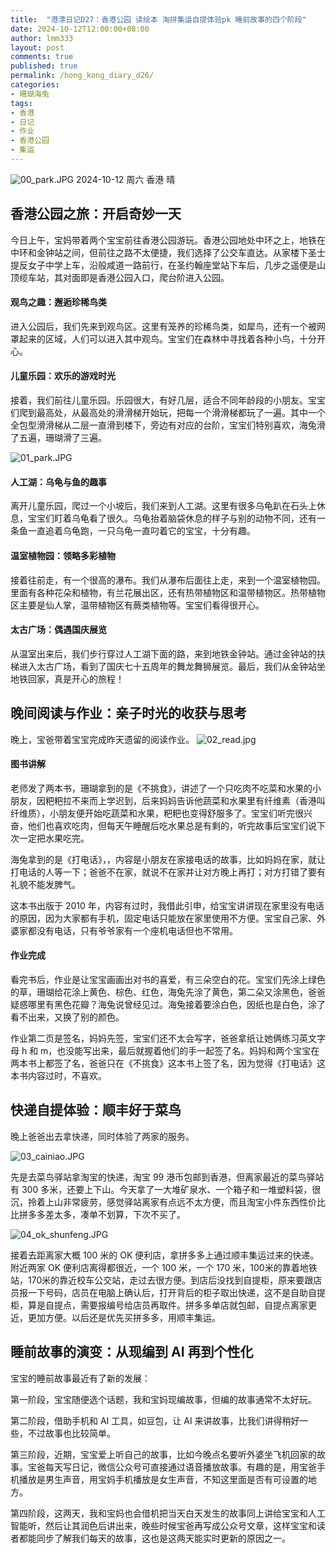 ```yaml
---
title:  "港漂日记D27：香港公园 读绘本 淘拼集运自提体验pk 睡前故事的四个阶段"
date: 2024-10-12T12:00:00+08:00
author: lmm333
layout: post
comments: true
published: true
permalink: /hong_kong_diary_d26/
categories:
- 珊瑚海兔
tags:
- 香港
- 日记
- 作业
- 香港公园
- 集运
---
```

![00_park.JPG](../images/2024-10-12-hong_kong_diary_d27/00_park.JPG)
2024-10-12 周六 香港 晴

## 香港公园之旅：开启奇妙一天
今日上午，宝妈带着两个宝宝前往香港公园游玩。香港公园地处中环之上，地铁在中环和金钟站之间，但前往之路不太便捷，我们选择了公交车直达。从家楼下圣士提反女子中学上车，沿般咸道一路前行，在圣约翰座堂站下车后，几步之遥便是山顶缆车站，其对面即是香港公园入口，爬台阶进入公园。

<!--more-->

#### 观鸟之趣：邂逅珍稀鸟类
进入公园后，我们先来到观鸟区。这里有笼养的珍稀鸟类，如犀鸟，还有一个被网罩起来的区域，人们可以进入其中观鸟。宝宝们在森林中寻找着各种小鸟，十分开心。

#### 儿童乐园：欢乐的游戏时光
接着，我们前往儿童乐园。乐园很大，有好几层，适合不同年龄段的小朋友。宝宝们爬到最高处，从最高处的滑滑梯开始玩，把每一个滑滑梯都玩了一遍。其中一个全包型滑滑梯从二层一直滑到楼下，旁边有对应的台阶，宝宝们特别喜欢，海兔滑了五遍，珊瑚滑了三遍。

![01_park.JPG](../images/2024-10-12-hong_kong_diary_d27/01_park.JPG) 

#### 人工湖：乌龟与鱼的趣事
离开儿童乐园，爬过一个小坡后，我们来到人工湖。这里有很多乌龟趴在石头上休息，宝宝们盯着乌龟看了很久。乌龟抬着脑袋休息的样子与别的动物不同，还有一条鱼一直追着乌龟跑，一只乌龟一直叼着它的宝宝，十分有趣。

#### 温室植物园：领略多彩植物
接着往前走，有一个很高的瀑布。我们从瀑布后面往上走，来到一个温室植物园。里面有各种花朵和植物，有兰花展出区，还有热带植物区和温带植物区。热带植物区主要是仙人掌，温带植物区有蕨类植物等。宝宝们看得很开心。

#### 太古广场：偶遇国庆展览
从温室出来后，我们步行穿过人工湖下面的路，来到地铁金钟站。通过金钟站的扶梯进入太古广场，看到了国庆七十五周年的舞龙舞狮展览。最后，我们从金钟站坐地铁回家，真是开心的旅程！

## 晚间阅读与作业：亲子时光的收获与思考
晚上，宝爸带着宝宝完成昨天遗留的阅读作业。
![02_read.jpg](../images/2024-10-12-hong_kong_diary_d27/02_read.jpg) 

#### 图书讲解
老师发了两本书，珊瑚拿到的是《不挑食》，讲述了一个只吃肉不吃菜和水果的小朋友，因粑粑拉不来而上学迟到，后来妈妈告诉他蔬菜和水果里有纤维素（香港叫纤维质），小朋友便开始吃蔬菜和水果，粑粑也变得舒服多了。宝宝们听完很兴奋，他们也喜欢吃肉，但每天午睡醒后吃水果总是有剩的，听完故事后宝宝们说下次一定把水果吃完。

海兔拿到的是《打电话》，，内容是小朋友在家接电话的故事，比如妈妈在家，就让打电话的人等一下；爸爸不在家，就说不在家并让对方晚上再打；对方打错了要有礼貌不能发脾气。

这本书出版于 2010 年，内容有过时，我借此引申，给宝宝讲讲现在家里没有电话的原因，因为大家都有手机，固定电话只能放在家里使用不方便。宝宝自己家、外婆家都没有电话，只有爷爷家有一个座机电话但也不常用。

#### 作业完成
看完书后，作业是让宝宝画画出对书的喜爱，有三朵空白的花。宝宝们先涂上绿色的草，珊瑚给花涂上黄色、棕色、红色，海兔先涂了黄色，第二朵又涂黑色，爸爸疑惑哪里有黑色花瓣？海兔说曾经见过。海兔接着要涂白色，因纸也是白色，涂了看不出来，又换了别的颜色。

作业第二页是签名，妈妈先签，宝宝们还不太会写字，爸爸拿纸让她俩练习英文字母 h 和 m，也没能写出来，最后就握着他们的手一起签了名。妈妈和两个宝宝在两本书上都签了名，爸爸只在《不挑食》这本书上签了名，因为觉得《打电话》这本书内容过时，不喜欢。

## 快递自提体验：顺丰好于菜鸟
晚上爸爸出去拿快递，同时体验了两家的服务。

![03_cainiao.JPG](../images/2024-10-12-hong_kong_diary_d27/03_cainiao.JPG)

先是去菜鸟驿站拿淘宝的快递，淘宝 99 港币包邮到香港，但离家最近的菜鸟驿站有 300 多米，还要上下山。今天拿了一大堆矿泉水、一个箱子和一堆塑料袋，很沉，拎着上山非常疲劳，感觉驿站离家有点远不太方便，而且淘宝小件东西性价比比拼多多差太多，凑单不划算，下次不买了。

![04_ok_shunfeng.JPG](../images/2024-10-12-hong_kong_diary_d27/04_ok_shunfeng.JPG) 

接着去距离家大概 100 米的 OK 便利店，拿拼多多上通过顺丰集运过来的快递。附近两家 OK 便利店离得都很近，一个 100 米，一个 170 米，100米的靠着地铁站，170米的靠近校车公交站，走过去很方便。到店后没找到自提柜，原来要跟店员报一下号码，店员在电脑上确认后，打开背后的柜子取出快递，这不是自助自提柜，算是自提点，需要报编号给店员再取件。拼多多单店就包邮，自提点离家更近，更加方便。以后还是优先买拼多多，用顺丰集运。

## 睡前故事的演变：从现编到 AI 再到个性化
宝宝的睡前故事最近有了新的发展：

第一阶段，宝宝随便选个话题，我和宝妈现编故事，但编的故事通常不太好玩。

第二阶段，借助手机和 AI 工具，如豆包，让 AI 来讲故事，比我们讲得稍好一些，不过故事也比较简单。

第三阶段，近期，宝宝爱上听自己的故事，比如今晚点名要听外婆坐飞机回家的故事。宝爸每天写日记，微信公众号可直接通过语音播放故事。有趣的是，用宝爸手机播放是男生声音，用宝妈手机播放是女生声音，不知这里面是否有可设置的地方。

第四阶段，这两天，我和宝妈也会借机把当天白天发生的故事同上讲给宝宝和人工智能听，然后让其润色后讲出来，晚些时候宝爸再写成公众号文章，这样宝宝和读者都能同步了解我们每天的故事，这也是这两天能实时更新的原因之一。
